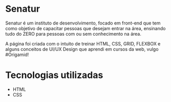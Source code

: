 # Senatur
Senatur é um instituto de desenvolvimento, focado em front-end que tem como objetivo de capacitar pessoas que desejam entrar na área, 
ensinando tudo do ZERO para pessoas com ou sem conhecimento na área. 

A página foi criada com o intuito de treinar HTML, CSS, GRID, FLEXBOX e alguns conceitos de UI/UX Design que aprendi em cursos da web, vulgo #Origamid! 


# Tecnologias utilizadas
* HTML 
* CSS 


